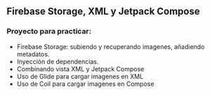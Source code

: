 ## Firebase Storage, XML y Jetpack Compose

### Proyecto para practicar:
- Firebase Storage: subiendo y recuperando imagenes, añadiendo metadatos.
- Inyección de dependencias.
- Combinando vista XML y Jetpack Compose
- Uso de Glide para cargar imagenes en XML
- Uso de Coil para cargar imagenes en Compose
